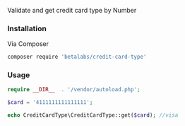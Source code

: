 <p>Validate and get credit card type by Number</p>

### Installation
Via Composer

```sh
composer require 'betalabs/credit-card-type'
```

### Usage

```php
require __DIR__  . '/vendor/autoload.php';

$card = '4111111111111111';

echo CreditCardType\CreditCardType::get($card); //visa
```